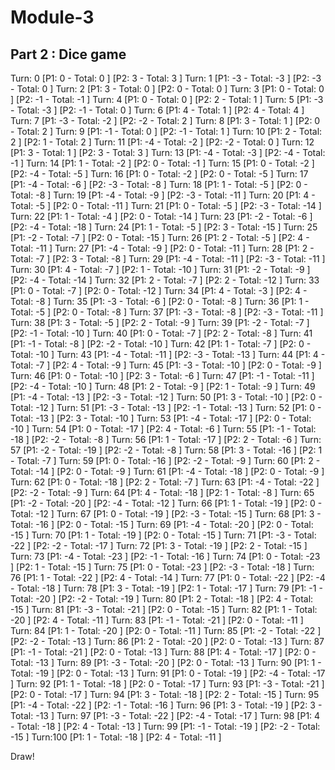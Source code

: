 # Module-3
## Part 2 : Dice game

Turn:  0 [P1:    0 - Total:    0 ] [P2:    3 - Total:    3 ] 
Turn:  1 [P1:   -3 - Total:   -3 ] [P2:   -3 - Total:    0 ] 
Turn:  2 [P1:    3 - Total:    0 ] [P2:    0 - Total:    0 ] 
Turn:  3 [P1:    0 - Total:    0 ] [P2:   -1 - Total:   -1 ] 
Turn:  4 [P1:    0 - Total:    0 ] [P2:    2 - Total:    1 ] 
Turn:  5 [P1:   -3 - Total:   -3 ] [P2:   -1 - Total:    0 ] 
Turn:  6 [P1:    4 - Total:    1 ] [P2:    4 - Total:    4 ] 
Turn:  7 [P1:   -3 - Total:   -2 ] [P2:   -2 - Total:    2 ] 
Turn:  8 [P1:    3 - Total:    1 ] [P2:    0 - Total:    2 ] 
Turn:  9 [P1:   -1 - Total:    0 ] [P2:   -1 - Total:    1 ] 
Turn: 10 [P1:    2 - Total:    2 ] [P2:    1 - Total:    2 ] 
Turn: 11 [P1:   -4 - Total:   -2 ] [P2:   -2 - Total:    0 ] 
Turn: 12 [P1:    3 - Total:    1 ] [P2:    3 - Total:    3 ] 
Turn: 13 [P1:   -4 - Total:   -3 ] [P2:   -4 - Total:   -1 ] 
Turn: 14 [P1:    1 - Total:   -2 ] [P2:    0 - Total:   -1 ] 
Turn: 15 [P1:    0 - Total:   -2 ] [P2:   -4 - Total:   -5 ] 
Turn: 16 [P1:    0 - Total:   -2 ] [P2:    0 - Total:   -5 ] 
Turn: 17 [P1:   -4 - Total:   -6 ] [P2:   -3 - Total:   -8 ] 
Turn: 18 [P1:    1 - Total:   -5 ] [P2:    0 - Total:   -8 ] 
Turn: 19 [P1:   -4 - Total:   -9 ] [P2:   -3 - Total:  -11 ] 
Turn: 20 [P1:    4 - Total:   -5 ] [P2:    0 - Total:  -11 ] 
Turn: 21 [P1:    0 - Total:   -5 ] [P2:   -3 - Total:  -14 ] 
Turn: 22 [P1:    1 - Total:   -4 ] [P2:    0 - Total:  -14 ] 
Turn: 23 [P1:   -2 - Total:   -6 ] [P2:   -4 - Total:  -18 ] 
Turn: 24 [P1:    1 - Total:   -5 ] [P2:    3 - Total:  -15 ] 
Turn: 25 [P1:   -2 - Total:   -7 ] [P2:    0 - Total:  -15 ] 
Turn: 26 [P1:    2 - Total:   -5 ] [P2:    4 - Total:  -11 ] 
Turn: 27 [P1:   -4 - Total:   -9 ] [P2:    0 - Total:  -11 ] 
Turn: 28 [P1:    2 - Total:   -7 ] [P2:    3 - Total:   -8 ] 
Turn: 29 [P1:   -4 - Total:  -11 ] [P2:   -3 - Total:  -11 ] 
Turn: 30 [P1:    4 - Total:   -7 ] [P2:    1 - Total:  -10 ] 
Turn: 31 [P1:   -2 - Total:   -9 ] [P2:   -4 - Total:  -14 ] 
Turn: 32 [P1:    2 - Total:   -7 ] [P2:    2 - Total:  -12 ] 
Turn: 33 [P1:    0 - Total:   -7 ] [P2:    0 - Total:  -12 ] 
Turn: 34 [P1:    4 - Total:   -3 ] [P2:    4 - Total:   -8 ] 
Turn: 35 [P1:   -3 - Total:   -6 ] [P2:    0 - Total:   -8 ] 
Turn: 36 [P1:    1 - Total:   -5 ] [P2:    0 - Total:   -8 ] 
Turn: 37 [P1:   -3 - Total:   -8 ] [P2:   -3 - Total:  -11 ] 
Turn: 38 [P1:    3 - Total:   -5 ] [P2:    2 - Total:   -9 ] 
Turn: 39 [P1:   -2 - Total:   -7 ] [P2:   -1 - Total:  -10 ] 
Turn: 40 [P1:    0 - Total:   -7 ] [P2:    2 - Total:   -8 ] 
Turn: 41 [P1:   -1 - Total:   -8 ] [P2:   -2 - Total:  -10 ] 
Turn: 42 [P1:    1 - Total:   -7 ] [P2:    0 - Total:  -10 ] 
Turn: 43 [P1:   -4 - Total:  -11 ] [P2:   -3 - Total:  -13 ] 
Turn: 44 [P1:    4 - Total:   -7 ] [P2:    4 - Total:   -9 ] 
Turn: 45 [P1:   -3 - Total:  -10 ] [P2:    0 - Total:   -9 ] 
Turn: 46 [P1:    0 - Total:  -10 ] [P2:    3 - Total:   -6 ] 
Turn: 47 [P1:   -1 - Total:  -11 ] [P2:   -4 - Total:  -10 ] 
Turn: 48 [P1:    2 - Total:   -9 ] [P2:    1 - Total:   -9 ] 
Turn: 49 [P1:   -4 - Total:  -13 ] [P2:   -3 - Total:  -12 ] 
Turn: 50 [P1:    3 - Total:  -10 ] [P2:    0 - Total:  -12 ] 
Turn: 51 [P1:   -3 - Total:  -13 ] [P2:   -1 - Total:  -13 ] 
Turn: 52 [P1:    0 - Total:  -13 ] [P2:    3 - Total:  -10 ] 
Turn: 53 [P1:   -4 - Total:  -17 ] [P2:    0 - Total:  -10 ] 
Turn: 54 [P1:    0 - Total:  -17 ] [P2:    4 - Total:   -6 ] 
Turn: 55 [P1:   -1 - Total:  -18 ] [P2:   -2 - Total:   -8 ] 
Turn: 56 [P1:    1 - Total:  -17 ] [P2:    2 - Total:   -6 ] 
Turn: 57 [P1:   -2 - Total:  -19 ] [P2:   -2 - Total:   -8 ] 
Turn: 58 [P1:    3 - Total:  -16 ] [P2:    1 - Total:   -7 ] 
Turn: 59 [P1:    0 - Total:  -16 ] [P2:   -2 - Total:   -9 ] 
Turn: 60 [P1:    2 - Total:  -14 ] [P2:    0 - Total:   -9 ] 
Turn: 61 [P1:   -4 - Total:  -18 ] [P2:    0 - Total:   -9 ] 
Turn: 62 [P1:    0 - Total:  -18 ] [P2:    2 - Total:   -7 ] 
Turn: 63 [P1:   -4 - Total:  -22 ] [P2:   -2 - Total:   -9 ] 
Turn: 64 [P1:    4 - Total:  -18 ] [P2:    1 - Total:   -8 ] 
Turn: 65 [P1:   -2 - Total:  -20 ] [P2:   -4 - Total:  -12 ] 
Turn: 66 [P1:    1 - Total:  -19 ] [P2:    0 - Total:  -12 ] 
Turn: 67 [P1:    0 - Total:  -19 ] [P2:   -3 - Total:  -15 ] 
Turn: 68 [P1:    3 - Total:  -16 ] [P2:    0 - Total:  -15 ] 
Turn: 69 [P1:   -4 - Total:  -20 ] [P2:    0 - Total:  -15 ] 
Turn: 70 [P1:    1 - Total:  -19 ] [P2:    0 - Total:  -15 ] 
Turn: 71 [P1:   -3 - Total:  -22 ] [P2:   -2 - Total:  -17 ] 
Turn: 72 [P1:    3 - Total:  -19 ] [P2:    2 - Total:  -15 ] 
Turn: 73 [P1:   -4 - Total:  -23 ] [P2:   -1 - Total:  -16 ] 
Turn: 74 [P1:    0 - Total:  -23 ] [P2:    1 - Total:  -15 ] 
Turn: 75 [P1:    0 - Total:  -23 ] [P2:   -3 - Total:  -18 ] 
Turn: 76 [P1:    1 - Total:  -22 ] [P2:    4 - Total:  -14 ] 
Turn: 77 [P1:    0 - Total:  -22 ] [P2:   -4 - Total:  -18 ] 
Turn: 78 [P1:    3 - Total:  -19 ] [P2:    1 - Total:  -17 ] 
Turn: 79 [P1:   -1 - Total:  -20 ] [P2:   -2 - Total:  -19 ] 
Turn: 80 [P1:    2 - Total:  -18 ] [P2:    4 - Total:  -15 ] 
Turn: 81 [P1:   -3 - Total:  -21 ] [P2:    0 - Total:  -15 ] 
Turn: 82 [P1:    1 - Total:  -20 ] [P2:    4 - Total:  -11 ] 
Turn: 83 [P1:   -1 - Total:  -21 ] [P2:    0 - Total:  -11 ] 
Turn: 84 [P1:    1 - Total:  -20 ] [P2:    0 - Total:  -11 ] 
Turn: 85 [P1:   -2 - Total:  -22 ] [P2:   -2 - Total:  -13 ] 
Turn: 86 [P1:    2 - Total:  -20 ] [P2:    0 - Total:  -13 ] 
Turn: 87 [P1:   -1 - Total:  -21 ] [P2:    0 - Total:  -13 ] 
Turn: 88 [P1:    4 - Total:  -17 ] [P2:    0 - Total:  -13 ] 
Turn: 89 [P1:   -3 - Total:  -20 ] [P2:    0 - Total:  -13 ] 
Turn: 90 [P1:    1 - Total:  -19 ] [P2:    0 - Total:  -13 ] 
Turn: 91 [P1:    0 - Total:  -19 ] [P2:   -4 - Total:  -17 ] 
Turn: 92 [P1:    1 - Total:  -18 ] [P2:    0 - Total:  -17 ] 
Turn: 93 [P1:   -3 - Total:  -21 ] [P2:    0 - Total:  -17 ] 
Turn: 94 [P1:    3 - Total:  -18 ] [P2:    2 - Total:  -15 ] 
Turn: 95 [P1:   -4 - Total:  -22 ] [P2:   -1 - Total:  -16 ] 
Turn: 96 [P1:    3 - Total:  -19 ] [P2:    3 - Total:  -13 ] 
Turn: 97 [P1:   -3 - Total:  -22 ] [P2:   -4 - Total:  -17 ] 
Turn: 98 [P1:    4 - Total:  -18 ] [P2:    4 - Total:  -13 ] 
Turn: 99 [P1:   -1 - Total:  -19 ] [P2:   -2 - Total:  -15 ] 
Turn:100 [P1:    1 - Total:  -18 ] [P2:    4 - Total:  -11 ] 

Draw!

